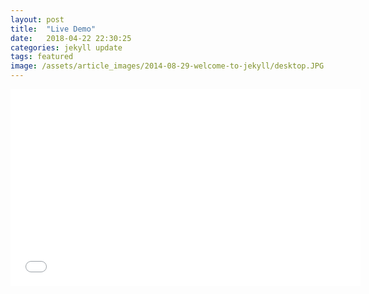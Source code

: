 ```yaml
---
layout: post
title:  "Live Demo"
date:   2018-04-22 22:30:25
categories: jekyll update
tags: featured
image: /assets/article_images/2014-08-29-welcome-to-jekyll/desktop.JPG
---
```


<iframe width="560" height="315" src="//www.youtube.com/embed/a_5dKE140d0" frameborder="0"> </iframe>

